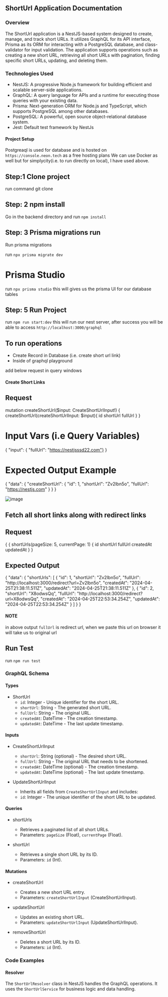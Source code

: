 ## ShortUrl Application Documentation

### Overview

The ShortUrl application is a NestJS-based system designed to create, manage, and track short URLs. It utilizes GraphQL for its API interface, Prisma as its ORM for interacting with a PostgreSQL database, and class-validator for input validation. The application supports operations such as creating a new short URL, retrieving all short URLs with pagination, finding specific short URLs, updating, and deleting them.

### Technologies Used

- NestJS: A progressive Node.js framework for building efficient and scalable server-side applications.
- GraphQL: A query language for APIs and a runtime for executing those queries with your existing data.
- Prisma: Next-generation ORM for Node.js and TypeScript, which supports PostgreSQL among other databases.
- PostgreSQL: A powerful, open source object-relational database system.
- Jest: Default test framework by NestJs
#### Project Setup ####

Postgreaql is used for database and is hosted on `https://console.neon.tech` as a free hosting plans
We can use Docker as well but for simplycity(i.e. to run directly on local), I have used above.

## Step:1  Clone project  ##

run command git clone 

## Step: 2 npm install ##
 
Go in the backend directory and run `npm install`

## Step: 3 Prisma migrations run ##
 
Run prisma migrations

run `npx prisma migrate dev` 

# Prisma Studio #
run `npx prisma studio` this will gives us the prisma UI for our database tables

## Step: 5 Run Project ##
 
run `npm run start:dev` this will run our nest server, after success you will be able to access
`http://localhost:3000/graphql`


## To run operations ##

- Create Record in Database (i.e. create short url link)
- Inside of graphql playground

add below request in query windows

#### Create Short Links ####

## Request

mutation createShortUrl($input: CreateShortUrlInput!) {
  createShortUrl(createShortUrlInput: $input){
    id
    shortUrl
    fullUrl
  }
}

# Input Vars (i.e Query Variables) #

{
  "input": { "fullUrl": "https://nestjsssd22.com"} 
}

# Expected Output Example #

{
  "data": {
    "createShortUrl": {
      "id": 1,
      "shortUrl": "Zv2lbn5o",
      "fullUrl": "https://nestjs.com"
    }
  }
}

![image](https://github.com/imsimransingh/short-url-app/assets/95456903/e5ee0824-a17c-47c6-a84b-169a119f446b)




## Fetch all short links along with redirect links ##

## Request

{
 {
  shortUrls(pageSize: 5, currentPage: 1) {
    id
    shortUrl
    fullUrl
    createdAt
    updatedAt
  }
}

## Expected Output

{
  "data": {
    "shortUrls": [
      {
        "id": 1,
        "shortUrl": "Zv2lbn5o",
        "fullUrl": "http://localhost:3000/redirect?url=Zv2lbn5o",
        "createdAt": "2024-04-25T21:38:11.511Z",
        "updatedAt": "2024-04-25T21:38:11.511Z"
      },
      {
        "id": 2,
        "shortUrl": "X8odwsQq",
        "fullUrl": "http://localhost:3000/redirect?url=X8odwsQq",
        "createdAt": "2024-04-25T22:53:34.254Z",
        "updatedAt": "2024-04-25T22:53:34.254Z"
      }
    ]
  }
}

#### NOTE ####

in above output `fullUrl` is redirect url, when we paste this url on browser it will take us to original url


## Run Test ##

run `npm run test`


### GraphQL Schema ####

#### Types

- ShortUrl
  - `id`: Integer - Unique identifier for the short URL.
  - `shortUrl`: String - The generated short URL.
  - `fullUrl`: String - The original URL.
  - `createdAt`: DateTime - The creation timestamp.
  - `updatedAt`: DateTime - The last update timestamp.

#### Inputs

- CreateShortUrlInput
  - `shortUrl`: String (optional) - The desired short URL.
  - `fullUrl`: String - The original URL that needs to be shortened.
  - `createdAt`: DateTime (optional) - The creation timestamp.
  - `updatedAt`: DateTime (optional) - The last update timestamp.

- UpdateShortUrlInput
  - Inherits all fields from `CreateShortUrlInput` and includes:
  - `id`: Integer - The unique identifier of the short URL to be updated.

#### Queries

- shortUrls
  - Retrieves a paginated list of all short URLs.
  - Parameters: `pageSize` (Float), `currentPage` (Float).

- shortUrl
  - Retrieves a single short URL by its ID.
  - Parameters: `id` (Int).

#### Mutations

- createShortUrl
  - Creates a new short URL entry.
  - Parameters: `createShortUrlInput` (CreateShortUrlInput).

- updateShortUrl
  - Updates an existing short URL.
  - Parameters: `updateShortUrlInput` (UpdateShortUrlInput).

- removeShortUrl
  - Deletes a short URL by its ID.
  - Parameters: `id` (Int).

### Code Examples

#### Resolver

The `ShortUrlResolver` class in NestJS handles the GraphQL operations. It uses the `ShortUrlService` for business logic and data handling.
